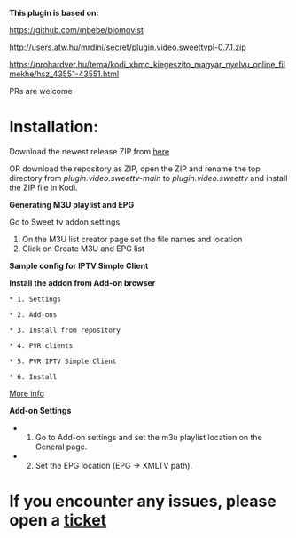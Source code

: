 **This plugin is based on:**

https://github.com/mbebe/blomqvist

http://users.atw.hu/mrdini/secret/plugin.video.sweettvpl-0.7.1.zip

https://prohardver.hu/tema/kodi_xbmc_kiegeszito_magyar_nyelvu_online_filmekhe/hsz_43551-43551.html

PRs are welcome


# Installation:
Download the newest release ZIP from [here](https://github.com/david-hazi/plugin.video.sweettv/releases)

OR download the repository as ZIP, open the ZIP and rename the top directory from *plugin.video.sweettv-main* to *plugin.video.sweettv* and install the ZIP file in Kodi.

**Generating M3U playlist and EPG**

Go to Sweet tv addon settings

1. On the M3U list creator page set the file names and location
2. Click on Create M3U and EPG list

**Sample config for IPTV Simple Client**

**Install the addon from Add-on browser**

    * 1. Settings
    
    * 2. Add-ons
    
    * 3. Install from repository
    
    * 4. PVR clients
    
    * 5. PVR IPTV Simple Client
    
    * 6. Install
	
[More info](https://kodi.wiki/view/Add-on:PVR_IPTV_Simple_Client)

**Add-on Settings**

* 1. Go to Add-on settings and set the m3u playlist location on the General page.
     
* 2. Set the EPG location (EPG -> XMLTV path).
     

# If you encounter any issues, please open a [ticket](https://github.com/david-hazi/plugin.video.sweettv/issues/new)

